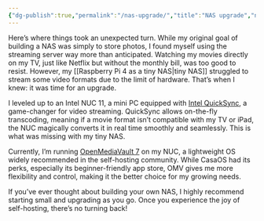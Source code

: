 ```yaml
---
{"dg-publish":true,"permalink":"/nas-upgrade/","title":"NAS upgrade","noteIcon":"1","created":"2025-02-05T18:55:01.063+11:00","updated":"2025-02-05T20:20:56.334+11:00"}
---
```



Here’s where things took an unexpected turn. While my original goal of building a NAS was simply to store photos, I found myself using the streaming server way more than anticipated. Watching my movies directly on my TV, just like Netflix but without the monthly bill, was too good to resist. However, my [[Raspberry Pi 4 as a tiny NAS\|tiny NAS]] struggled to stream some video formats due to the limit of hardware. That’s when I knew: it was time for an upgrade.

I leveled up to an Intel NUC 11, a mini PC equipped with [Intel QuickSync](https://en.wikipedia.org/wiki/Intel_Quick_Sync_Video), a game-changer for video streaming. QuickSync allows on-the-fly transcoding, meaning if a movie format isn’t compatible with my TV or iPad, the NUC magically converts it in real time smoothly and seamlessly. This is what was missing with my tiny NAS.

Currently, I’m running [OpenMediaVault 7](https://www.openmediavault.org/) on my NUC, a lightweight OS widely recommended in the self-hosting community. While CasaOS had its perks, especially its beginner-friendly app store, OMV gives me more flexibility and control, making it the better choice for my growing needs.

If you’ve ever thought about building your own NAS, I highly recommend starting small and upgrading as you go. Once you experience the joy of self-hosting, there’s no turning back!

